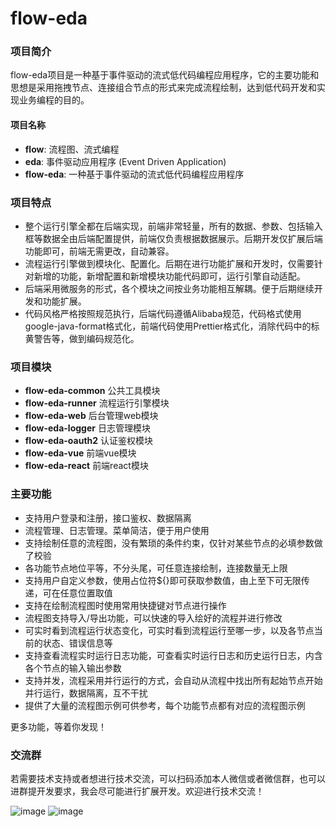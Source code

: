 # flow-eda

### 项目简介
flow-eda项目是一种基于事件驱动的流式低代码编程应用程序，它的主要功能和思想是采用拖拽节点、连接组合节点的形式来完成流程绘制，达到低代码开发和实现业务编程的目的。


#### 项目名称
- **flow**: 流程图、流式编程
- **eda**: 事件驱动应用程序 (Event Driven Application)
- **flow-eda**: 一种基于事件驱动的流式低代码编程应用程序


### 项目特点
- 整个运行引擎全都在后端实现，前端非常轻量，所有的数据、参数、包括输入框等数据全由后端配置提供，前端仅负责根据数据展示。后期开发仅扩展后端功能即可，前端无需更改，自动兼容。
- 流程运行引擎做到模块化、配置化。后期在进行功能扩展和开发时，仅需要针对新增的功能，新增配置和新增模块功能代码即可，运行引擎自动适配。
- 后端采用微服务的形式，各个模块之间按业务功能相互解耦。便于后期继续开发和功能扩展。
- 代码风格严格按照规范执行，后端代码遵循Alibaba规范，代码格式使用google-java-format格式化，前端代码使用Prettier格式化，消除代码中的标黄警告等，做到编码规范化。


### 项目模块
- **flow-eda-common** 公共工具模块
- **flow-eda-runner** 流程运行引擎模块
- **flow-eda-web**    后台管理web模块
- **flow-eda-logger** 日志管理模块
- **flow-eda-oauth2** 认证鉴权模块
- **flow-eda-vue**    前端vue模块
- **flow-eda-react**  前端react模块


### 主要功能
- 支持用户登录和注册，接口鉴权、数据隔离
- 流程管理、日志管理。菜单简洁，便于用户使用
- 支持绘制任意的流程图，没有繁琐的条件约束，仅针对某些节点的必填参数做了校验
- 各功能节点地位平等，不分头尾，可任意连接绘制，连接数量无上限
- 支持用户自定义参数，使用占位符${}即可获取参数值，由上至下可无限传递，可在任意位置取值
- 支持在绘制流程图时使用常用快捷键对节点进行操作
- 流程图支持导入/导出功能，可以快速的导入绘好的流程并进行修改
- 可实时看到流程运行状态变化，可实时看到流程运行至哪一步，以及各节点当前的状态、错误信息等
- 支持查看流程实时运行日志功能，可查看实时运行日志和历史运行日志，内含各个节点的输入输出参数
- 支持并发，流程采用并行运行的方式，会自动从流程中找出所有起始节点开始并行运行，数据隔离，互不干扰
- 提供了大量的流程图示例可供参考，每个功能节点都有对应的流程图示例

更多功能，等着你发现！


### 交流群

若需要技术支持或者想进行技术交流，可以扫码添加本人微信或者微信群，也可以进群提开发要求，我会尽可能进行扩展开发。欢迎进行技术交流！

![image](https://gitee.com/Linxff/flow-eda/raw/master/flow-eda-common/img/weixin.jpg)
![image](https://gitee.com/Linxff/flow-eda/raw/master/flow-eda-common/img/group.jpg)

